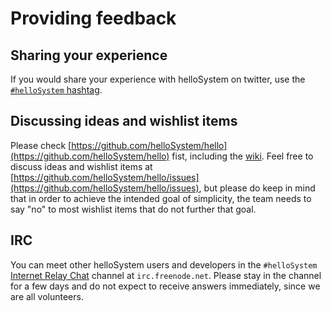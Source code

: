 # Providing feedback

## Sharing your experience

If you would share your experience with helloSystem on twitter, use the [`#helloSystem` hashtag](https://twitter.com/hashtag/helloSystem).

## Discussing ideas and wishlist items

Please check [https://github.com/helloSystem/hello](https://github.com/helloSystem/hello) fist, including the [wiki](https://github.com/helloSystem/hello/wiki). Feel free to discuss ideas and wishlist items at [https://github.com/helloSystem/hello/issues](https://github.com/helloSystem/hello/issues), but please do keep in mind that in order to achieve the intended goal of simplicity, the team needs to say "no" to most wishlist items that do not further that goal.

## IRC

You can meet other helloSystem users and developers in the `#helloSystem` [Internet Relay Chat](https://en.wikipedia.org/wiki/Internet_Relay_Chat) channel at `irc.freenode.net`. Please stay in the channel for a few days and do not expect to receive answers immediately, since we are all volunteers.
